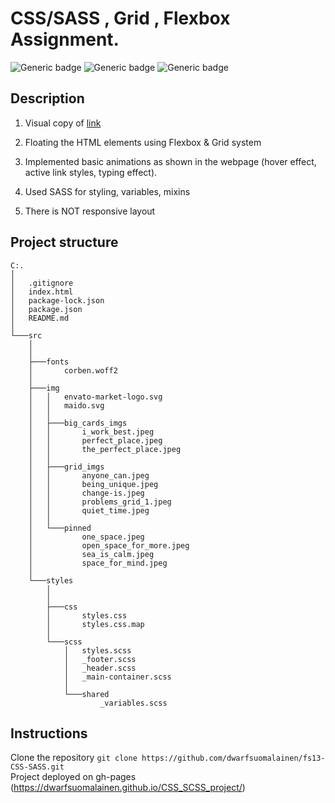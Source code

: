 # CSS/SASS , Grid , Flexbox Assignment.

![Generic badge](https://img.shields.io/badge/CSS-v.3-green.svg)
![Generic badge](https://img.shields.io/badge/HTML-v.5-blue.svg)
![Generic badge](https://img.shields.io/badge/SASS-v.1.56-pink.svg)

## Description

1. Visual copy of [link](https://preview.themeforest.net/item/maido-multipurpose-ghost-blog-theme/full_screen_preview/24837109?_ga=2.259990478.570486835.1654146705-2133876429.1654146705)

2. Floating the HTML elements using Flexbox & Grid system
3. Implemented basic animations as shown in the webpage (hover effect,
active link styles, typing effect).
4. Used SASS for styling, variables, mixins
5. There is NOT responsive layout


## Project structure
```
C:.
│   
│   .gitignore
│   index.html
│   package-lock.json
│   package.json
│   README.md
│
└───src
    │   
    │
    ├───fonts
    │       corben.woff2
    │
    ├───img
    │   │   envato-market-logo.svg
    │   │   maido.svg
    │   │
    │   ├───big_cards_imgs
    │   │       i_work_best.jpeg
    │   │       perfect_place.jpeg
    │   │       the_perfect_place.jpeg
    │   │
    │   ├───grid_imgs
    │   │       anyone_can.jpeg
    │   │       being_unique.jpeg
    │   │       change-is.jpeg
    │   │       problems_grid_1.jpeg
    │   │       quiet_time.jpeg
    │   │
    │   └───pinned
    │           one_space.jpeg
    │           open_space_for_more.jpeg
    │           sea_is_calm.jpeg
    │           space_for_mind.jpeg
    │
    └───styles
        │   
        │
        ├───css
        │       styles.css
        │       styles.css.map
        │
        └───scss
            │   styles.scss
            │   _footer.scss
            │   _header.scss
            │   _main-container.scss
            │
            └───shared
                    _variables.scss
```
## Instructions
Clone the repository 
`git clone https://github.com/dwarfsuomalainen/fs13-CSS-SASS.git`<br>
Project deployed on gh-pages (https://dwarfsuomalainen.github.io/CSS_SCSS_project/)



